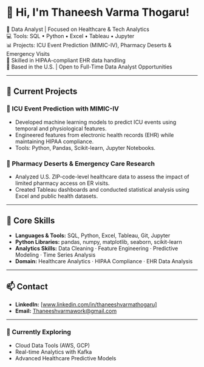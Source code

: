 # 👋 Hi, I'm Thaneesh Varma Thogaru!

🎯 Data Analyst | Focused on Healthcare & Tech Analytics  
💻 Tools: SQL • Python • Excel • Tableau • Jupyter  
📊 Projects: ICU Event Prediction (MIMIC-IV), Pharmacy Deserts & Emergency Visits  
🔐 Skilled in HIPAA-compliant EHR data handling  
📍 Based in the U.S. | Open to Full-Time Data Analyst Opportunities  

---

## 🔬 Current Projects

### 🏥 ICU Event Prediction with MIMIC-IV
- Developed machine learning models to predict ICU events using temporal and physiological features.
- Engineered features from electronic health records (EHR) while maintaining HIPAA compliance.
- Tools: Python, Pandas, Scikit-learn, Jupyter Notebooks.

### 🧪 Pharmacy Deserts & Emergency Care Research
- Analyzed U.S. ZIP-code-level healthcare data to assess the impact of limited pharmacy access on ER visits.
- Created Tableau dashboards and conducted statistical analysis using Excel and public health datasets.

---

## 💼 Core Skills

- **Languages & Tools:** SQL, Python, Excel, Tableau, Git, Jupyter  
- **Python Libraries:** pandas, numpy, matplotlib, seaborn, scikit-learn  
- **Analytics Skills:** Data Cleaning · Feature Engineering · Predictive Modeling · Time Series Analysis  
- **Domain:** Healthcare Analytics · HIPAA Compliance · EHR Data Analysis

---

## 📫 Contact

- **LinkedIn:** [www.linkedin.com/in/thaneeshvarmathogaru]
- **Email:** Thaneeshvarmawork@gmail.com    


---

### 🌱 Currently Exploring

- Cloud Data Tools (AWS, GCP)  
- Real-time Analytics with Kafka  
- Advanced Healthcare Predictive Models
